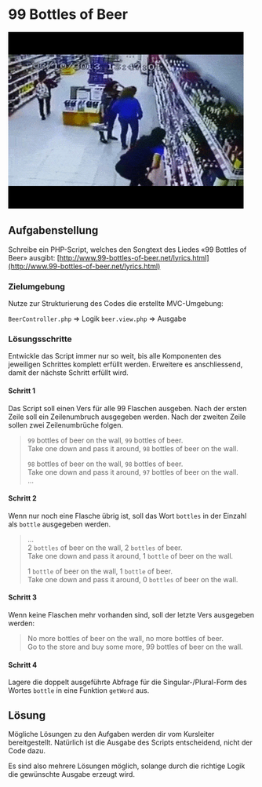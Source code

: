 # 99 Bottles of Beer

![](../../.gitbook/assets/beers.gif)

## Aufgabenstellung

Schreibe ein PHP-Script, welches den Songtext des Liedes «99 Bottles of Beer» ausgibt: [http://www.99-bottles-of-beer.net/lyrics.html](http://www.99-bottles-of-beer.net/lyrics.html)

### Zielumgebung

Nutze zur Strukturierung des Codes die erstellte MVC-Umgebung:

`BeerController.php` =&gt; Logik `beer.view.php` =&gt; Ausgabe

### Lösungsschritte

Entwickle das Script immer nur so weit, bis alle Komponenten des jeweiligen Schrittes komplett erfüllt werden. Erweitere es anschliessend, damit der nächste Schritt erfüllt wird.

#### Schritt 1

Das Script soll einen Vers für alle 99 Flaschen ausgeben. Nach der ersten Zeile soll ein Zeilenumbruch ausgegeben werden. Nach der zweiten Zeile sollen zwei Zeilenumbrüche folgen.

> `99` bottles of beer on the wall, `99` bottles of beer.  
>  Take one down and pass it around, `98` bottles of beer on the wall.
>
> `98` bottles of beer on the wall, `98` bottles of beer.  
>  Take one down and pass it around, `97` bottles of beer on the wall.  
>  ...

#### Schritt 2

Wenn nur noch eine Flasche übrig ist, soll das Wort `bottles` in der Einzahl als `bottle` ausgegeben werden.

> ...  
>  2 `bottles` of beer on the wall, 2 `bottles` of beer.  
>  Take one down and pass it around, 1 `bottle` of beer on the wall.  
>
>
> 1 `bottle` of beer on the wall, 1 `bottle` of beer.  
>  Take one down and pass it around, 0 `bottles` of beer on the wall.

#### Schritt 3

Wenn keine Flaschen mehr vorhanden sind, soll der letzte Vers ausgegeben werden:

> No more bottles of beer on the wall, no more bottles of beer.   
>  Go to the store and buy some more, 99 bottles of beer on the wall.

#### Schritt 4

Lagere die doppelt ausgeführte Abfrage für die Singular-/Plural-Form des Wortes `bottle` in eine Funktion `getWord` aus.

## Lösung

Mögliche Lösungen zu den Aufgaben werden dir vom Kursleiter bereitgestellt. Natürlich ist die Ausgabe des Scripts entscheidend, nicht der Code dazu.

Es sind also mehrere Lösungen möglich, solange durch die richtige Logik die gewünschte Ausgabe erzeugt wird.


